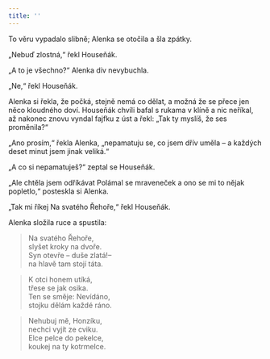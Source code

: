 ```yaml
---
title: ''
---
```


To věru vypadalo slibně; Alenka se otočila a šla zpátky.

„Nebuď zlostná,“ řekl Houseňák.

„A to je všechno?“ Alenka div nevybuchla.

„Ne,“ řekl Houseňák.

Alenka si řekla, že počká, stejně nemá co dělat, a možná že se přece jen něco kloudného doví. Houseňák chvíli bafal s rukama v klíně a nic neříkal, až nakonec znovu vyndal fajfku z úst a řekl: „Tak ty myslíš, že ses proměnila?“

„Ano prosím,“ řekla Alenka, „nepamatuju se, co jsem dřív uměla – a každých deset minut jsem jinak veliká.“

„A co si nepamatuješ?“ zeptal se Houseňák.

„Ale chtěla jsem odříkávat Polámal se mraveneček a ono se mi to nějak popletlo,“ posteskla si Alenka.

„Tak mi říkej Na svatého Řehoře,“ řekl Houseňák.

Alenka složila ruce a spustila:

> Na svatého Řehoře,  
> slyšet kroky na dvoře.  
> Syn otevře – duše zlatá!–  
> na hlavě tam stojí táta.

> K otci honem utíká,  
> třese se jak osika.  
> Ten se směje: Nevídáno,  
> stojku dělám každé ráno.

> Nehubuj mě, Honzíku,  
> nechci vyjít ze cviku.  
> Elce pelce do pekelce,  
> koukej na ty kotrmelce.
